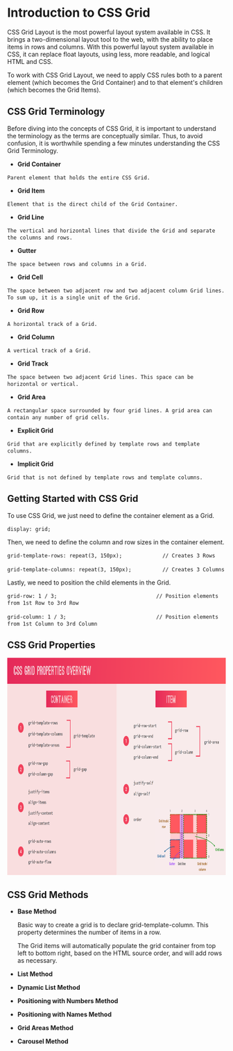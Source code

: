 # Introduction to CSS Grid

CSS Grid Layout is the most powerful layout system available in CSS. It brings a two-dimensional layout tool to the web, with the ability to place items in rows and columns. With this powerful layout system available in CSS, it can replace float layouts, using less, more readable, and logical HTML and CSS.

To work with CSS Grid Layout, we need to apply CSS rules both to a parent element (which becomes the Grid Container) and to that element's children (which becomes the Grid Items).

## CSS Grid Terminology

Before diving into the concepts of CSS Grid, it is important to understand the terminology as the terms are conceptually similar. Thus, to avoid confusion, it is worthwhile spending a few minutes understanding the CSS Grid Terminology.

- **Grid Container**
```
Parent element that holds the entire CSS Grid.
```

- **Grid Item**
```
Element that is the direct child of the Grid Container.
```

- **Grid Line**
```
The vertical and horizontal lines that divide the Grid and separate the columns and rows.
```

- **Gutter**
```
The space between rows and columns in a Grid.
```

- **Grid Cell**
```
The space between two adjacent row and two adjacent column Grid lines. To sum up, it is a single unit of the Grid.
```

- **Grid Row**
```
A horizontal track of a Grid.
```

- **Grid Column**
```
A vertical track of a Grid.
```

- **Grid Track**
```
The space between two adjacent Grid lines. This space can be horizontal or vertical.
```

- **Grid Area**
```
A rectangular space surrounded by four grid lines. A grid area can contain any number of grid cells.
```

- **Explicit Grid**
```
Grid that are explicitly defined by template rows and template columns.
```

- **Implicit Grid**
```
Grid that is not defined by template rows and template columns.
```

## Getting Started with CSS Grid

To use CSS Grid, we just need to define the container element as a Grid.
```
display: grid;
```

Then, we need to define the column and row sizes in the container element.
```
grid-template-rows: repeat(3, 150px);             // Creates 3 Rows

grid-template-columns: repeat(3, 150px);          // Creates 3 Columns
```

Lastly, we need to position the child elements in the Grid.
```
grid-row: 1 / 3;                                // Position elements from 1st Row to 3rd Row

grid-column: 1 / 3;                             // Position elements from 1st Column to 3rd Column
```

## CSS Grid Properties

<img src="./img/CSS Properties.PNG" width="1000px" height="500px" title="CSS Properties Image">

## CSS Grid Methods

- **Base Method**

    Basic way to create a grid is to declare grid-template-column. This property determines the number of items in a row. 
    
    The Grid items will automatically populate the grid container from top left to bottom right, based on the HTML source order, and will add rows as necessary.

- **List Method**

- **Dynamic List Method**

- **Positioning with Numbers Method**

- **Positioning with Names Method**

- **Grid Areas Method**

- **Carousel Method**